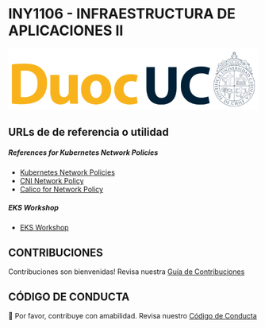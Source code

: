 # INY1106 - INFRAESTRUCTURA DE APLICACIONES II

<p align="left" style="text-align:left;">
  <a href="https://www.duoc.cl/">
    <img alt="Github Universe" src="img/logo.png" width="1040"/>
  </a>
</p>

<!-- # NOMBRE DE ACTIVIDAD

Calico for NetworkPolicy

## ANTECEDENTES GENERALES

By default, Kubernetes allows all pods to freely communicate with each other with no restrictions. Kubernetes Network Policies enable you to define and enforce rules on the flow of traffic between pods, namespaces, and IP blocks (CIDR ranges). They act as a virtual firewall, allowing you to segment and secure your cluster by specifying ingress (incoming) and egress (outgoing) network traffic rules based on various criteria such as pod labels, namespaces, IP addresses, and ports.

## REQUERIMIENTOS PARA ESTA ACTIVIDAD

Para el desarrollo de esta actividad se requiere de un Kubernetes Cluster

## DESARROLLO DE ACTIVIDAD

Esta actividad consiste en usar la política de red de Kubernetes para restringir el tráfico de red que entra y sale de su Pods. -->

## URLs de de referencia o utilidad

##### References for Kubernetes Network Policies

- [Kubernetes Network Policies](https://kubernetes.io/docs/concepts/services-networking/network-policies/)
- [CNI Network Policy](https://docs.aws.amazon.com/es_es/eks/latest/userguide/cni-network-policy.html)
- [Calico for Network Policy](https://kubernetes.io/docs/tasks/administer-cluster/network-policy-provider/calico-network-policy/)

##### EKS Workshop

- [EKS Workshop](https://www.eksworkshop.com/)

## CONTRIBUCIONES

Contribuciones son bienvenidas! Revisa nuestra [Guía de Contribuciones](./docs/CONTRIBUTING.md)

## CÓDIGO DE CONDUCTA

👋 Por favor, contribuye con amabilidad. Revisa nuestro [Código de Conducta](./docs/CODE_OF_CONDUCT.md)
